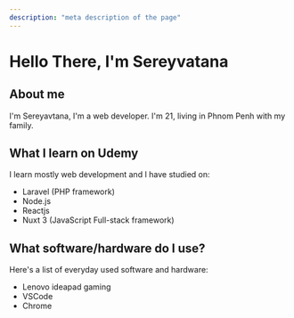 ```yaml
---
description: "meta description of the page"
---
```


# Hello There, I'm Sereyvatana

## About me

I'm Sereyavtana, I'm a web developer. I'm 21, living in Phnom Penh with my family.

## What I learn on Udemy

I learn mostly web development and I have studied on:

- Laravel (PHP framework)
- Node.js
- Reactjs
- Nuxt 3 (JavaScript Full-stack framework)

## What software/hardware do I use?

Here's a list of everyday used software and hardware:

- Lenovo ideapad gaming
- VSCode
- Chrome
